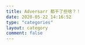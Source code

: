 ```yaml
---
title: Adversarr 都干了些啥？！
date: 2020-05-22 14:16:52
type: "categories"
layout: category
comment: false
---
```


